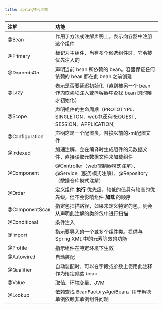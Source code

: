 ```yaml
---
title: spring核心注解
---
```




|         注解        |    功能  |
| :------------------| :-------------- |
| @Bean | 作用于方法或注解声明上，表示向容器中注册这个组件 |
| @Primary | 标记为主组件，当有多个候选组件时，它会被优先注入的 |
| @DependsOn | 声明当前 bean 所依赖的 bean。容器保证任何依赖的 bean 都在此 bean 之前创建 |
| @Lazy | 表示是否要延迟初始化（直到被另一个 bean 作为依赖项注入或向容器中查找 bean 的时候才初始化） |
| @Scope | 声明组件的生命周期（PROTOTYPE、SINGLETON，web中还有REQUEST、SESSION、APPLICATION） |
| @Configuration | 声明这是一个配置类，替换以前的xml配置文件 |
| @Indexed | 加速注解，会在编译时生成组件的元数据文件，直接读取元数据文件来加载组件 |
| @Component | @Controller（web控制器模式注解）、@Service（服务模式注解）、@Repository（数据仓库模式注解） |
| @Order | 定义组件 **执行** 优先级，较低的值具有较高的优先级，但不会影响组件 **加载** 的顺序 |
| @ComponentScan | 指定包扫描路径，如果未定义特定的包，则会从声明此注解的类的包中进行扫描 |
| @Conditional | 条件注入 |
| @Import | 指示要导入的一个或多个组件类。提供与 Spring XML 中的<import/>元素等效的功能 |
| @Profile | 指示组件在特定环境下生效 |
| @Autowired | 自动装配 |
| @Qualifier | 自动装配时，可以在字段或参数上使用此注释作为指定候选 bean |
| @Value | 取值、环境变量、JVM |
| @Lookup | 依赖查找 BeanFactory#getBean。用于解决单例依赖非单例组件问题 |
